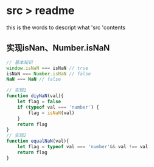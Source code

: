 # src > readme

this is the words to descript what 'src 'contents

## 实现isNan、Number.isNaN

```js
// 基本知识
window.isNaN === isNaN // true
isNaN === Number.isNaN // false
NaN === NaN // false

// 实现1
function diyNaN(val){
	let flag = false
	if (typeof val === 'number') {
		flag = isNaN(val)
	}
	return flag
}
// 实现2
function equalNaN(val){
	let flag = typeof val === 'number'&& val !== val
	return flag
}
```

